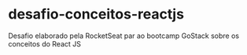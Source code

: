 # desafio-conceitos-reactjs
Desafio elaborado pela RocketSeat par ao bootcamp GoStack sobre os conceitos do React JS
